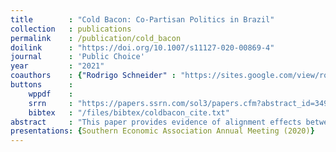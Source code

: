 ```yaml
---
title        : "Cold Bacon: Co-Partisan Politics in Brazil"
collection   : publications
permalink    : /publication/cold_bacon
doilink      : "https://doi.org/10.1007/s11127-020-00869-4"
journal      : 'Public Choice'
year         : "2021"
coauthors    : {"Rodrigo Schneider" : "https://sites.google.com/view/rodrigoaraujoschneider"}
buttons      : 
    wppdf    : 
    srrn     : "https://papers.ssrn.com/sol3/papers.cfm?abstract_id=3498966"
    bibtex   : "/files/bibtex/coldbacon_cite.txt"
abstract     : "This paper provides evidence of alignment effects between the executive and the legislative branches of the central government. We rely on detailed data on Brazilian intergovernmental grants whose allocations are determined by legislators. The executive branch cannot interfere with the destinies or volumes of grants, but it can control the transfer pace. We group the data into municipalities and estimate the effects of the share of aligned legislators associated with a municipality on the average time to receive grants. We show that legislators politically aligned to the executive branch transfer resources to their constituencies nine months faster than unaligned legislators. To achieve a causal interpretation of these results, we rely on exogenous variations in the shares of elected aligned legislators caused by the phased-in introduction of electronic voting. Our findings regarding how political alignment affects the speed of transfer are consistent across different periods and alternative definitions of the dependent variable."
presentations: {Southern Economic Association Annual Meeting (2020)}
---
```


